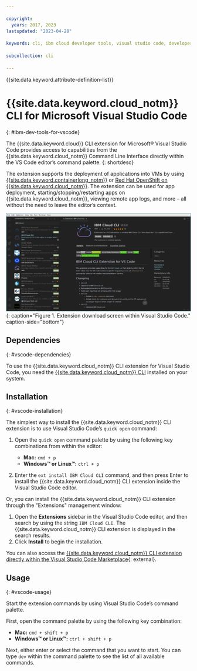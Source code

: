 ```yaml
---

copyright:
  years: 2017, 2023
lastupdated: "2023-04-28"

keywords: cli, ibm cloud developer tools, visual studio code, developer extension, vscode cli, vscode plugin, vscode

subcollection: cli

---
```


{{site.data.keyword.attribute-definition-list}}

# {{site.data.keyword.cloud_notm}} CLI for Microsoft Visual Studio Code
{: #ibm-dev-tools-for-vscode}

The {{site.data.keyword.cloud}} CLI extension for Microsoft&reg; Visual Studio Code provides access to capabilities from the {{site.data.keyword.cloud_notm}} Command Line Interface directly within the VS Code editor’s command palette.
{: shortdesc}

The extension supports the deployment of applications into VMs by using [{{site.data.keyword.containerlong_notm}}](/docs/containers?topic=containers-getting-started) or [Red Hat OpenShift on {{site.data.keyword.cloud_notm}}](/docs/openshift?topic=openshift-getting-started). The extension can be used for app deployment, starting/stopping/restarting apps on {{site.data.keyword.cloud_notm}}, viewing remote app logs, and more – all without the need to leave the editor’s context.

![Screen capture of the {{site.data.keyword.cloud_notm}} CLI extension download screen.](../images/vscode.png "Extension download screen within Visual Studio Code"){: caption="Figure 1. Extension download screen within Visual Studio Code." caption-side="bottom"}

## Dependencies
{: #vscode-dependencies}

To use the {{site.data.keyword.cloud_notm}} CLI extension for Visual Studio Code, you need the [{{site.data.keyword.cloud_notm}} CLI](/docs/cli?topic=cli-getting-started) installed on your system.

## Installation
{: #vscode-installation}

The simplest way to install the {{site.data.keyword.cloud_notm}} CLI extension is to use Visual Studio Code’s `quick open` command:

1. Open the `quick open` command palette by using the following key combinations from within the editor:

   * **Mac:** `cmd + p`
   * **Windows&trade; or Linux&trade;:** `ctrl + p`

2. Enter the `ext install IBM Cloud CLI` command, and then press Enter to install the {{site.data.keyword.cloud_notm}} CLI extension inside the Visual Studio Code editor.

Or, you can install the {{site.data.keyword.cloud_notm}} CLI extension through the "Extensions" management window:

1. Open the **Extensions** sidebar in the Visual Studio Code editor, and then search by using the string `IBM Cloud CLI`. The {{site.data.keyword.cloud_notm}} CLI extension is displayed in the search results.  
2. Click **Install** to begin the installation.

You can also access the [{{site.data.keyword.cloud_notm}} CLI extension directly within the Visual Studio Code Marketplace](https://marketplace.visualstudio.com/items?itemName=IBM.ibm-developer){: external}.

## Usage
{: #vscode-usage}

Start the extension commands by using Visual Studio Code’s command palette.

First, open the command palette by using the following key combination:

* **Mac:** `cmd + shift + p`
* **Windows&trade; or Linux&trade;:** `ctrl + shift + p`

Next, either enter or select the command that you want to start. You can type `dev` within the command palette to see the list of all available commands.
